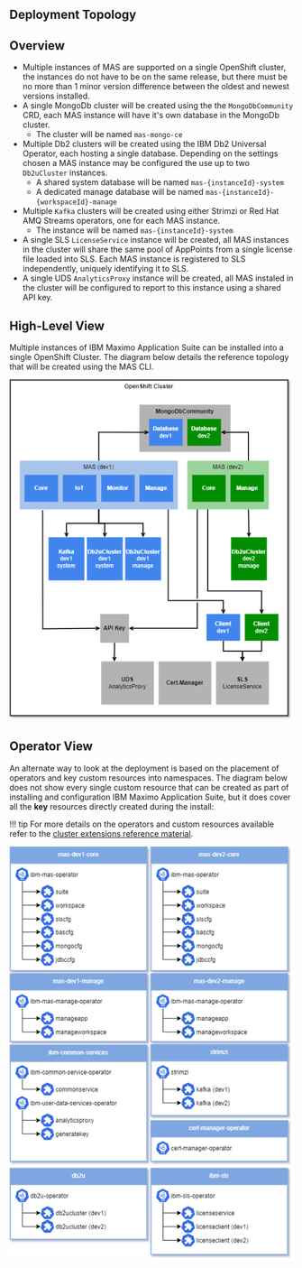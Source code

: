 ## Deployment Topology

## Overview
- Multiple instances of MAS are supported on a single OpenShift cluster, the instances do not have to be on the same release, but there must be no more than 1 minor version difference between the oldest and newest versions installed.
- A single MongoDb cluster will be created using the the `MongoDbCommunity` CRD, each MAS instance will have it's own database in the MongoDb cluster.
    - The cluster will be named `mas-mongo-ce`
- Multiple Db2 clusters will be created using the IBM Db2 Universal Operator, each hosting a single database.  Depending on the settings chosen a MAS instance may be configured the use up to two `Db2uCluster` instances.
    - A shared system database will be named `mas-{instanceId}-system`
    - A dedicated manage database will be named `mas-{instanceId}-{workspaceId}-manage`
- Multiple `Kafka` clusters will be created using either Strimzi or Red Hat AMQ Streams operators, one for each MAS instance.
    - The instance will be named `mas-{instanceId}-system`
- A single SLS `LicenseService` instance will be created, all MAS instances in the cluster will share the same pool of AppPoints from a single license file loaded into SLS.  Each MAS instance is registered to SLS independently, uniquely identifying it to SLS.
- A single UDS `AnalyticsProxy` instance will be created, all MAS instaled in the cluster will be configured to report to this instance using a shared API key.

## High-Level View
Multiple instances of IBM Maximo Application Suite can be installed into a single OpenShift Cluster.  The diagram below details the reference topology that will be created using the MAS CLI.

![](../img/topology-highlevel.png)

## Operator View
An alternate way to look at the deployment is based on the placement of operators and key custom resources into namespaces.  The diagram below does not show every single custom resource that can be created as part of installing and configuration IBM Maximo Application Suite, but it does cover all the **key** resources directly created during the install:

!!! tip
    For more details on the operators and custom resources available refer to the [cluster extensions reference material](cluster-extensions.md).

![](../img/topology-operators.png)